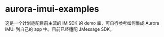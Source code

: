 # aurora-imui-examples
这是一个计划适配目前主流的 IM SDK 的 demo 库，可自行参考如何集成 Aurora IMUI 到自己的 app 中。目前已经适配 JMessage SDK。

